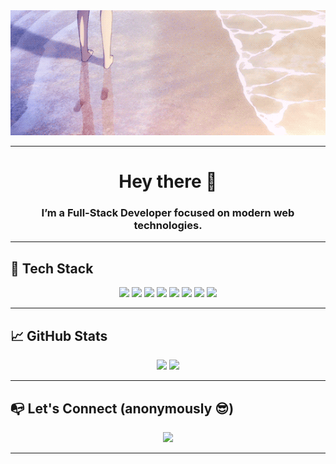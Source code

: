 <div align="center">
  <img src="assets/bannerGif.gif" alt="Banner" style="width: 100%; max-height: 200px; object-fit: cover;" />
</div>

---

<h1 align="center">Hey there 👋</h1>
<h3 align="center">I’m a Full-Stack Developer focused on modern web technologies.</h3>

---

## 🚀 Tech Stack

<p align="center">
  <img src="https://img.shields.io/badge/-React-61DAFB?style=flat&logo=react&logoColor=black" />
  <img src="https://img.shields.io/badge/-TypeScript-3178C6?style=flat&logo=typescript&logoColor=white" />
  <img src="https://img.shields.io/badge/-Node.js-339933?style=flat&logo=node.js&logoColor=white" />
  <img src="https://img.shields.io/badge/-PostgreSQL-4169E1?style=flat&logo=postgresql&logoColor=white" />
  <img src="https://img.shields.io/badge/-Docker-2496ED?style=flat&logo=docker&logoColor=white" />
  <img src="https://img.shields.io/badge/-Express-000000?style=flat&logo=express&logoColor=white" />
  <img src="https://img.shields.io/badge/-Linux-FCC624?style=flat&logo=linux&logoColor=black" />
  <img src="https://img.shields.io/badge/-Git-F05032?style=flat&logo=git&logoColor=white" />
</p>

---

## 📈 GitHub Stats

<p align="center">
  <img src="https://github-readme-stats.vercel.app/api?username=nicoDeve&show_icons=true&hide=prs&theme=radical" />
  <img src="https://github-readme-stats.vercel.app/api/top-langs/?username=nicoDeve&layout=compact&theme=radical" />
</p>

---

## 📭 Let's Connect (anonymously 😎)

<p align="center">
  <img src="https://img.shields.io/badge/-GitHub-nicoDeve-181717?style=flat&logo=github&logoColor=white" />
</p>

---
